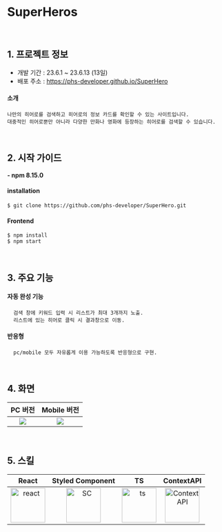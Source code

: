 # SuperHeros 
<br/>
<h2>1. 프로젝트 정보</h2>


- 개발 기간 : 23.6.1 ~ 23.6.13 (13일)
- 배포 주소 : https://phs-developer.github.io/SuperHero
#### 소개
    나만의 히어로를 검색하고 히어로의 정보 카드를 확인할 수 있는 사이트입니다.
    대중적인 히어로뿐만 아니라 다양한 만화나 영화에 등장하는 히어로를 검색할 수 있습니다.

<br/>

<h2>2. 시작 가이드</h2>
<b>- npm 8.15.0</b>

#### installation
    $ git clone https://github.com/phs-developer/SuperHero.git
#### Frontend
    $ npm install
    $ npm start

<br/>

<h2>3. 주요 기능</h2>

#### 자동 완성 기능
      검색 창에 키워드 입력 시 리스트가 최대 3개까지 노출.
      리스트에 있는 히어로 클릭 시 결과창으로 이동.
      
#### 반응형
      pc/mobile 모두 자유롭게 이용 가능하도록 반응형으로 구현.
      
<br/>

<h2>4. 화면</h2>

| PC 버전 | Mobile 버전 |
|:-:|:-:|
|![](https://github.com/phs-developer/SuperHero/assets/82524095/0e1c7d5d-027a-4ca3-b8b6-962babc11ac3) |![](https://github.com/phs-developer/SuperHero/assets/82524095/ad5a1b93-a361-40f3-98b4-0e0ce6761a12) |

<br/>

<h2>5. 스킬</h2>

| React | Styled Component | TS | ContextAPI |
|:-:|:-:|:-:|:-:|
|<img alt="react" src="https://github.com/phs-developer/portfolio2/assets/82524095/e6bcce56-c827-4216-8417-4ef015e59cfc" width="80" height="80" />|<img alt="SC" src="https://github.com/phs-developer/SuperHero/assets/82524095/dd5b15ba-4cdd-4bbf-9d1d-e38267b877a4" width="80" height="80" />|<img alt="ts" src="https://github.com/phs-developer/SuperHero/assets/82524095/c04c26fc-060b-4095-8505-35d8f751cc2a" width="80" height="80" />|<img alt="ContextAPI" src="https://github.com/phs-developer/SuperHero/assets/82524095/12c54196-d298-49e9-8992-21eee5300a6b" width="auto" height="80" />|




